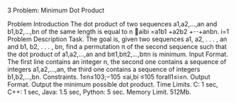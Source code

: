 3 Problem: Minimum Dot Product

Problem Introduction
The dot product of two sequences a1,a2,...,an and b1,b2,...,bn of the
same length is equal to
n
􏰗aibi =a1b1 +a2b2 +···+anbn. i=1
Problem Description
Task. The goal is, given two sequences a1, a2, . . . , an and b1, b2, .
. . , bn, find a permutation π of the second sequence such that the dot
product of a1,a2,...,an and bπ1,bπ2,...,bπn is minimum.
Input Format. The first line contains an integer n, the second one
contains a sequence of integers a1,a2,...,an, the third one contains a
sequence of integers b1,b2,...,bn.
Constraints. 1≤n≤103;−105 ≤ai,bi ≤105 forall1≤i≤n. Output Format. Output
the minimum possible dot product. Time Limits. C: 1 sec, C++: 1 sec,
Java: 1.5 sec, Python: 5 sec. Memory Limit. 512Mb.

